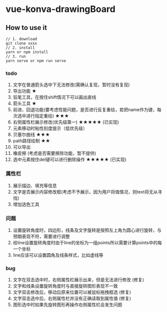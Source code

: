 <!--
 * @Author: 月魂
 * @Date: 2021-01-08 14:20:20
 * @LastEditTime: 2021-01-15 10:42:40
 * @LastEditors: 月魂
 * @Description: 
 * @FilePath: \vue-konva-drawingBoard\README.md
-->
# vue-konva-drawingBoard

## How to use it
```
// 1. download
git clone xxxx
// 2. install
yarn or npm install
// 3. run
yarn serve or npm run serve
```
### todo
1. 文字在普通箭头选中下无法修改(需确认复现，暂时没有复现)
2. 导出功能 ★
3. 铅笔工具，在按住shift情况下可以画出直线
4. 箭头工具 ★
5. 前进、回退功能(要考虑性能问题，是否进行反复重绘，若把name作为键，每次选中进行指定重绘) ★★★
6. 右侧属性栏展示修改(优先级第一) ★★★★★ (已实现)
7. 元素移动时粘性刻度提示（低优先级）
8. 贝塞尔曲线 ★★★
9. path路径绘制 ★★
10. 可以导出
11. 橡皮擦 (考虑是否需要擦除功能，暂不提供)
12. 选中元素按住del键可以进行删除操作 ★★★★★ (已实现)


### 属性栏
1. 展示描边、填充等信息
2. 文字是否展示内容修改框(考虑不予展示，因为用户将值情况，则text将无从寻找)
3. 增加选色工具


### 问题
1. 设置旋转角度时，四边形，线条及文字旋转是按照左上角为圆心进行旋转，与预期表现不符，需要进行调整
2. 给line设置旋转角度时由于line的坐标为一组points所以需要计算points中的每一个坐标
3. line应该可以设置圆角及线条样式，比如虚线等


### bug
1. 文字在双击选中时，右侧属性栏展示出来，但是无法进行修改 (修复)
2. 文字和线条设置旋转角度时与直接旋转图形表现不一致
3. 文字双击修改后，移动后原来位置可以被鼠标拖拽框选 (修复)
4. 文字双击选中后，右侧属性栏并没有正确读取到属性值 (修复)
5. 图形选中时如果先旋转图形再操作右侧属性栏会发生问题



